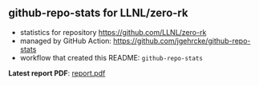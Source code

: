 ## github-repo-stats for LLNL/zero-rk

- statistics for repository https://github.com/LLNL/zero-rk
- managed by GitHub Action: https://github.com/jgehrcke/github-repo-stats
- workflow that created this README: `github-repo-stats`

**Latest report PDF**: [report.pdf](https://github.com/LLNL/zero-rk/raw/github-repo-stats/LLNL/zero-rk/latest-report/report.pdf)

